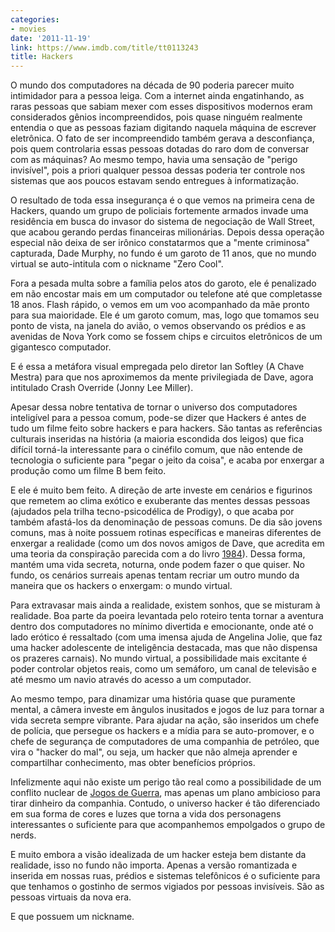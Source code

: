 ```yaml
---
categories:
- movies
date: '2011-11-19'
link: https://www.imdb.com/title/tt0113243
title: Hackers
---
```


O mundo dos computadores na década de 90 poderia parecer muito intimidador para a pessoa leiga. Com a internet ainda engatinhando, as raras pessoas que sabiam mexer com esses dispositivos modernos eram considerados gênios incompreendidos, pois quase ninguém realmente entendia o que as pessoas faziam digitando naquela máquina de escrever eletrônica. O fato de ser incompreendido também gerava a desconfiança, pois quem controlaria essas pessoas dotadas do raro dom de conversar com as máquinas? Ao mesmo tempo, havia uma sensação de "perigo invisível", pois a priori qualquer pessoa dessas poderia ter controle nos sistemas que aos poucos estavam sendo entregues à informatização.

O resultado de toda essa insegurança é o que vemos na primeira cena de Hackers, quando um grupo de policiais fortemente armados invade uma residência em busca do invasor do sistema de negociação de Wall Street, que acabou gerando perdas financeiras milionárias. Depois dessa operação especial não deixa de ser irônico constatarmos que a "mente criminosa" capturada, Dade Murphy, no fundo é um garoto de 11 anos, que no mundo virtual se auto-intitula com o nickname "Zero Cool".

Fora a pesada multa sobre a família pelos atos do garoto, ele é penalizado em não encostar mais em um computador ou telefone até que completasse 18 anos. Flash rápido, o vemos em um voo acompanhado da mãe pronto para sua maioridade. Ele é um garoto comum, mas, logo que tomamos seu ponto de vista, na janela do avião, o vemos observando os prédios e as avenidas de Nova York como se fossem chips e circuitos eletrônicos de um gigantesco computador.

E é essa a metáfora visual empregada pelo diretor Ian Softley (A Chave Mestra) para que nos aproximemos da mente privilegiada de Dave, agora intitulado Crash Override (Jonny Lee Miller).

Apesar dessa nobre tentativa de tornar o universo dos computadores inteligível para a pessoa comum, pode-se dizer que Hackers é antes de tudo um filme feito sobre hackers e para hackers. São tantas as referências culturais inseridas na história (a maioria escondida dos leigos) que fica difícil torná-la interessante para o cinéfilo comum, que não entende de tecnologia o suficiente para "pegar o jeito da coisa", e acaba por enxergar a produção como um filme B bem feito.

E ele é muito bem feito. A direção de arte investe em cenários e figurinos que remetem ao clima exótico e exuberante das mentes dessas pessoas (ajudados pela trilha tecno-psicodélica de Prodigy), o que acaba por também afastá-los da denominação de pessoas comuns. De dia são jovens comuns, mas à noite possuem rotinas específicas e maneiras diferentes de enxergar a realidade (como um dos novos amigos de Dave, que acredita em uma teoria da conspiração parecida com a do livro [1984]). Dessa forma, mantém uma vida secreta, noturna, onde podem fazer o que quiser. No fundo, os cenários surreais apenas tentam recriar um outro mundo da maneira que os hackers o enxergam: o mundo virtual.

Para extravasar mais ainda a realidade, existem sonhos, que se misturam à realidade. Boa parte da poeira levantada pelo roteiro tenta tornar a aventura dentro dos computadores no mínimo divertida e emocionante, onde até o lado erótico é ressaltado (com uma imensa ajuda de Angelina Jolie, que faz uma hacker adolescente de inteligência destacada, mas que não dispensa os prazeres carnais). No mundo virtual, a possibilidade mais excitante é poder controlar objetos reais, como um semáforo, um canal de televisão e até mesmo um navio através do acesso a um computador.

Ao mesmo tempo, para dinamizar uma história quase que puramente mental, a câmera investe em ângulos inusitados e jogos de luz para tornar a vida secreta sempre vibrante. Para ajudar na ação, são inseridos um chefe de polícia, que persegue os hackers e a mídia para se auto-promover, e o chefe de segurança de computadores de uma companhia de petróleo, que vira o "hacker do mal", ou seja, um hacker que não almeja aprender e compartilhar conhecimento, mas obter benefícios próprios.

Infelizmente aqui não existe um perigo tão real como a possibilidade de um conflito nuclear de [Jogos de Guerra], mas apenas um plano ambicioso para tirar dinheiro da companhia. Contudo, o universo hacker é tão diferenciado em sua forma de cores e luzes que torna a vida dos personagens interessantes o suficiente para que acompanhemos empolgados o grupo de nerds.

E muito embora a visão idealizada de um hacker esteja bem distante da realidade, isso no fundo não importa. Apenas a versão romantizada e inserida em nossas ruas, prédios e sistemas telefônicos é o suficiente para que tenhamos o gostinho de sermos vigiados por pessoas invisíveis. São as pessoas virtuais da nova era.

E que possuem um nickname.

[1984]: /1984
[Jogos de Guerra]: /war-games